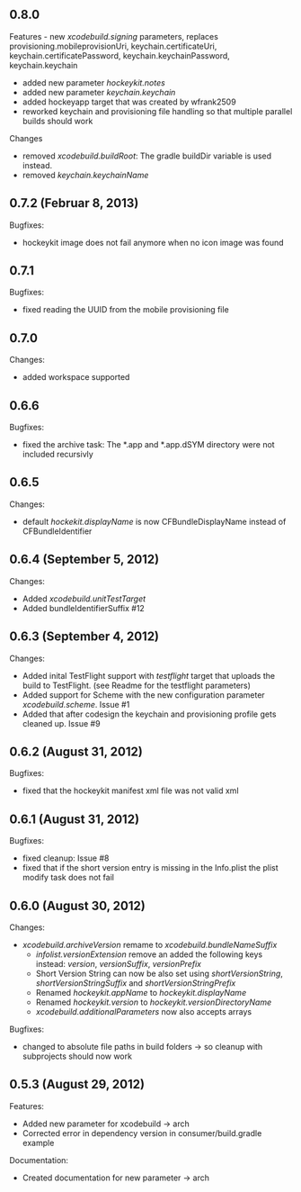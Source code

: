 ## 0.8.0

Features
	- new _xcodebuild.signing_ parameters, replaces provisioning.mobileprovisionUri, keychain.certificateUri,	keychain.certificatePassword,	keychain.keychainPassword, keychain.keychain
  - added new parameter _hockeykit.notes_
  - added new parameter _keychain.keychain_
  - added hockeyapp target that was created by wfrank2509
  - reworked keychain and provisioning file handling so that multiple parallel builds should work

Changes
  - removed _xcodebuild.buildRoot_: The gradle buildDir variable is used instead.
  - removed _keychain.keychainName_

## 0.7.2 (Februar 8, 2013)

Bugfixes:
 - hockeykit image does not fail anymore when no icon image was found

## 0.7.1

Bugfixes:
  - fixed reading the UUID from the mobile provisioning file

## 0.7.0

Changes:
  - added workspace supported

## 0.6.6

Bugfixes:
  - fixed the archive task: The *.app and *.app.dSYM directory were not included recursivly

## 0.6.5

Changes:
  - default _hockekit.displayName_ is now CFBundleDisplayName instead of CFBundleIdentifier

## 0.6.4 (September 5, 2012)

Changes:
  - Added _xcodebuild.unitTestTarget_
  - Added bundleIdentifierSuffix #12

## 0.6.3 (September 4, 2012)

Changes:
  - Added inital TestFlight support with _testflight_ target that uploads the build to TestFlight. (see Readme for the testflight parameters)
  - Added support for Scheme with the new configuration parameter _xcodebuild.scheme_. Issue #1
  - Added that after codesign the keychain and provisioning profile gets cleaned up. Issue #9

## 0.6.2 (August 31, 2012)

Bugfixes:
  - fixed that the hockeykit manifest xml file was not valid xml

## 0.6.1 (August 31, 2012)

Bugfixes:
 - fixed cleanup: Issue #8
 - fixed that if the short version entry is missing in the Info.plist the plist modify task does not fail


## 0.6.0 (August 30, 2012)

Changes:
  - _xcodebuild.archiveVersion_ remame to _xcodebuild.bundleNameSuffix_
	- _infolist.versionExtension_ remove an added the following keys instead: _version_, _versionSuffix_, _versionPrefix_
	- Short Version String can now be also set using _shortVersionString_, _shortVersionStringSuffix_ and _shortVersionStringPrefix_
	- Renamed _hockeykit.appName_ to _hockeykit.displayName_
	- Renamed _hockeykit.version_ to _hockeykit.versionDirectoryName_
	- _xcodebuild.additionalParameters_ now also accepts arrays

Bugfixes: 
  - changed to absolute file paths in build folders -> so cleanup with subprojects should now work

## 0.5.3 (August 29, 2012)

Features:

  - Added new parameter for xcodebuild -> arch
  - Corrected error in dependency version in consumer/build.gradle example

Documentation:

  - Created documentation for new parameter -> arch 